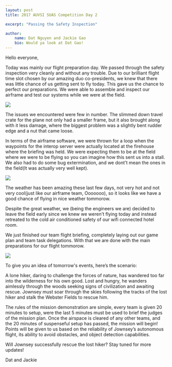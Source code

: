 ```yaml
---
layout: post
title: 2017 AUVSI SUAS Competition Day 2

excerpt: "Passing the Safety Inspection"

author:
    name: Dat Nguyen and Jackie Gao
    bio: Would ya look at Dat Gao!
---
```

Hello everyone,

Today was mainly our flight preparation day. We passed through the safety inspection very cleanly and without any trouble. Due to our brilliant flight time slot chosen by our amazing duo co-presidents, we knew that there was little chance of us getting sent to fly today. This gave us the chance to perfect our preparations. We were able to assemble and inspect our airframe and test our systems while we were at the field.

<div class="full zoomable"><img src="{{ site.baseurl }}/img/auvsi2017/SafetyInspection.JPG" ></div>

The issues we encountered were few in number. The slimmed down travel crate for the plane not only had a smaller frame, but it also brought along with it less damage, where the biggest problem was a slightly bent rudder edge and a nut that came loose. 

In terms of the airframe software, we were thrown for a loop when the waypoints for the interop server were actually located at the firehouse where the briefing was held. We were expecting them to be at the field where we were to be flying so you can imagine how this sent us into a stall. We also had to do some bug extermination, and we dont't mean the ones in the field(It was actually very well kept).

<div class="full zoomable"><img src="{{ site.baseurl }}/img/auvsi2017/AirframeSetup.JPG" ></div>

The weather has been amazing these last few days, not very hot and not very cool(just like our airframe team, Ooooooo), so it looks like we have a good chance of flying in nice weather tommorow.

Despite the great weather, we (being the engineers we are) decided to leave the field early since we knew we weren't flying today and instead retreated to the cold air conditioned safety of our wifi connected hotel room. 

We just finished our team flight briefing, completely laying out our game plan and team task delegations. With that we are done with the main preparations for our flight tommorow.

<div class="full zoomable"><img src="{{ site.baseurl }}/img/auvsi2017/TeamPicDay2.JPG" ></div>

To give you an idea of tomorrow's events, here’s the scenario:

A lone hiker, daring to challenge the forces of nature, has wandered too far into the wilderness for his own good. Lost and hungry, he wanders aimlessly through the woods seeking signs of civilization and awaiting rescue. Jownsey must soar through the skies following the tracks of the lost hiker and stalk the Webster Fields to rescue him. 

The rules of the mission demonstration are simple, every team is given 20 minutes to setup, were the last 5 minutes must be used to brief the judges of the mission plan. Once the airspace is cleared of any other teams, and the 20 minutes of suspenseful setup has passed, the mission will begin! Points will be given to us based on the reliability of Jownsey’s autonomous flight, its ability to avoid obstacles, and object detection capabilities.
 
Will Jownsey successfully rescue the lost hiker? Stay tuned for more updates!

Dat and Jackie
